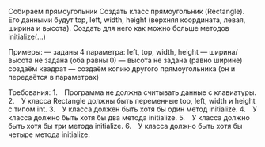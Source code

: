 Собираем прямоугольник
Создать класс прямоугольник (Rectangle). Его данными будут top, left, width, height (верхняя координата, левая, ширина и высота).
Создать для него как можно больше методов initialize(…)

Примеры:
— заданы 4 параметра: left, top, width, height
— ширина/высота не задана (оба равны 0)
— высота не задана (равно ширине) создаём квадрат
— создаём копию другого прямоугольника (он и передаётся в параметрах)


Требования:
1. Программа не должна считывать данные с клавиатуры.
2. У класса Rectangle должны быть переменные top, left, width и height с типом int.
3. У класса должен быть хотя бы один метод initialize.
4. У класса должно быть хотя бы два метода initialize.
5. У класса должно быть хотя бы три метода initialize.
6. У класса должно быть хотя бы четыре метода initialize.